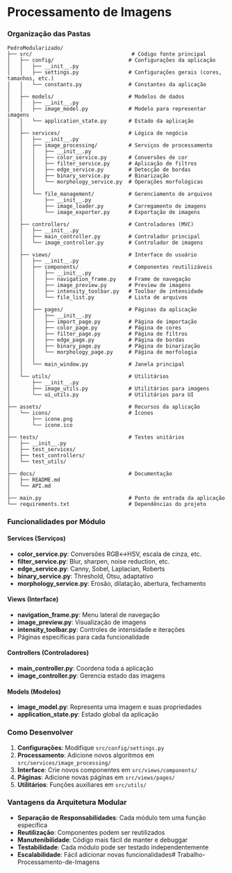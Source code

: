 # Processamento de Imagens

### Organização das Pastas

```
PedroModularizado/
├── src/                                # Código fonte principal
│   ├── config/                        # Configurações da aplicação
│   │   ├── __init__.py
│   │   ├── settings.py                # Configurações gerais (cores, tamanhos, etc.)
│   │   └── constants.py               # Constantes da aplicação
│   │
│   ├── models/                        # Modelos de dados
│   │   ├── __init__.py
│   │   ├── image_model.py             # Modelo para representar imagens
│   │   └── application_state.py       # Estado da aplicação
│   │
│   ├── services/                      # Lógica de negócio
│   │   ├── __init__.py
│   │   ├── image_processing/          # Serviços de processamento
│   │   │   ├── __init__.py
│   │   │   ├── color_service.py       # Conversões de cor
│   │   │   ├── filter_service.py      # Aplicação de filtros
│   │   │   ├── edge_service.py        # Detecção de bordas
│   │   │   ├── binary_service.py      # Binarização
│   │   │   └── morphology_service.py  # Operações morfológicas
│   │   │
│   │   └── file_management/           # Gerenciamento de arquivos
│   │       ├── __init__.py
│   │       ├── image_loader.py        # Carregamento de imagens
│   │       └── image_exporter.py      # Exportação de imagens
│   │
│   ├── controllers/                   # Controladores (MVC)
│   │   ├── __init__.py
│   │   ├── main_controller.py         # Controlador principal
│   │   └── image_controller.py        # Controlador de imagens
│   │
│   ├── views/                         # Interface do usuário
│   │   ├── __init__.py
│   │   ├── components/                # Componentes reutilizáveis
│   │   │   ├── __init__.py
│   │   │   ├── navigation_frame.py    # Frame de navegação
│   │   │   ├── image_preview.py       # Preview de imagens
│   │   │   ├── intensity_toolbar.py   # Toolbar de intensidade
│   │   │   └── file_list.py           # Lista de arquivos
│   │   │
│   │   ├── pages/                     # Páginas da aplicação
│   │   │   ├── __init__.py
│   │   │   ├── import_page.py         # Página de importação
│   │   │   ├── color_page.py          # Página de cores
│   │   │   ├── filter_page.py         # Página de filtros
│   │   │   ├── edge_page.py           # Página de bordas
│   │   │   ├── binary_page.py         # Página de binarização
│   │   │   └── morphology_page.py     # Página de morfologia
│   │   │
│   │   └── main_window.py             # Janela principal
│   │
│   └── utils/                         # Utilitários
│       ├── __init__.py
│       ├── image_utils.py             # Utilitários para imagens
│       └── ui_utils.py                # Utilitários para UI
│
├── assets/                            # Recursos da aplicação
│   └── icons/                         # Ícones
│       ├── icone.png
│       └── icone.ico
│
├── tests/                             # Testes unitários
│   ├── __init__.py
│   ├── test_services/
│   ├── test_controllers/
│   └── test_utils/
│
├── docs/                              # Documentação
│   ├── README.md
│   └── API.md
│
├── main.py                            # Ponto de entrada da aplicação
└── requirements.txt                   # Dependências do projeto
```

### Funcionalidades por Módulo

#### Services (Serviços)
- **color_service.py**: Conversões RGB↔HSV, escala de cinza, etc.
- **filter_service.py**: Blur, sharpen, noise reduction, etc.
- **edge_service.py**: Canny, Sobel, Laplacian, Roberts
- **binary_service.py**: Threshold, Otsu, adaptativo
- **morphology_service.py**: Erosão, dilatação, abertura, fechamento

#### Views (Interface)
- **navigation_frame.py**: Menu lateral de navegação
- **image_preview.py**: Visualização de imagens
- **intensity_toolbar.py**: Controles de intensidade e iterações
- Páginas específicas para cada funcionalidade

#### Controllers (Controladores)
- **main_controller.py**: Coordena toda a aplicação
- **image_controller.py**: Gerencia estado das imagens

#### Models (Modelos)
- **image_model.py**: Representa uma imagem e suas propriedades
- **application_state.py**: Estado global da aplicação

### Como Desenvolver

1. **Configurações**: Modifique `src/config/settings.py`
2. **Processamento**: Adicione novos algoritmos em `src/services/image_processing/`
3. **Interface**: Crie novos componentes em `src/views/components/`
4. **Páginas**: Adicione novas páginas em `src/views/pages/`
5. **Utilitários**: Funções auxiliares em `src/utils/`

### Vantagens da Arquitetura Modular

- **Separação de Responsabilidades**: Cada módulo tem uma função específica
- **Reutilização**: Componentes podem ser reutilizados
- **Manutenibilidade**: Código mais fácil de manter e debuggar
- **Testabilidade**: Cada módulo pode ser testado independentemente
- **Escalabilidade**: Fácil adicionar novas funcionalidades# Trabalho-Processamento-de-Imagens
